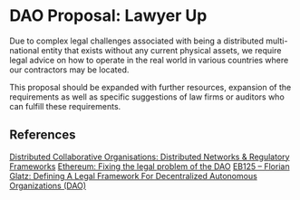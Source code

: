 # DAO Proposal: Lawyer Up

Due to complex legal challenges associated with being a distributed multi-national entity that exists without any current physical assets, we require legal advice on how to operate in the real world in various countries where our contractors may be located.

This proposal should be expanded with further resources, expansion of the requirements as well as specific suggestions of law firms or auditors who can fulfill these requirements.

## References

[Distributed Collaborative Organisations: Distributed Networks & Regulatory  Frameworks](http://bollier.org/sites/default/files/misc-file-upload/files/DistributedNetworksandtheLaw%20report%2C%20Swarm-Coin%20Center-Berkman.pdf)
[Ethereum: Fixing the legal problem of the DAO](https://medium.com/@piersbxd/ethereum-fixing-the-legal-problem-of-the-dao-4cae1eea63a6#.bmad3kiq2)
[EB125 – Florian Glatz: Defining A Legal Framework For Decentralized Autonomous Organizations (DAO)](https://epicenterbitcoin.com/podcast/125/)
